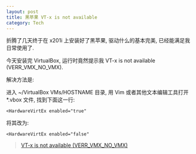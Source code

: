 ```yaml
---
layout: post
title: 黑苹果 VT-x is not available
category: Tech
---
```

折腾了几天终于在 x201i 上安装好了黑苹果, 驱动什么的基本完美, 已经能满足我日常使用了.

今天安装完 VirtualBox, 运行时竟然提示我 VT-x is not available (VERR_VMX_NO_VMX).

解决方法是:

进入 ~/VirtualBox VMs/HOSTNAME 目录, 用 Vim 或者其他文本编辑工具打开 *.vbox 文件, 找到下面这一行:

    <HardwareVirtEx enabled="true"

将其改为:

    <HardwareVirtEx enabled="false"

> [VT-x is not available (VERR_VMX_NO_VMX)](http://goclowner.com/software/vt-x-is-not-available-verr_vmx_no_vmx/)
